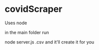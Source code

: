 # covidScraper

Uses node

in the main folder run

node server.js <filename>.csv and it'll create it for you
